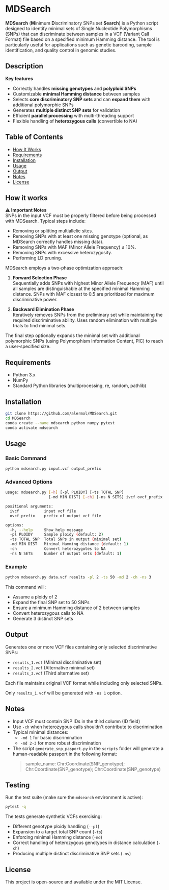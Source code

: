 # **MDSearch**

**MDSearch** (**M**inimum **D**iscriminatory SNPs set **Search**) is a Python script designed to identify minimal sets of Single Nucleotide Polymorphisms (SNPs) that can discriminate between samples in a VCF (Variant Call Format) file based on a specified minimum Hamming distance. The tool is particularly useful for applications such as genetic barcoding, sample identification, and quality control in genomic studies.

## Description
**Key features**
* Correctly handles **missing genotypes** and **polyploid SNPs**
* Customizable **minimal Hamming distance** between samples
* Selects **core discriminatory SNP sets** and can **expand them** with additional polymorphic SNPs
* Generates **multiple distinct SNP sets** for validation
* Efficient **parallel processing** with multi-threading support
* Flexible handling of **heterozygous calls** (convertible to NA)


## Table of Contents
- [How It Works](#how-it-works)
- [Requirements](#requirements)
- [Installation](#installation)
- [Usage](#usage)
- [Output](#output)
- [Notes](#notes)
- [License](#license)


## How it works

⚠️ **Important Notes**    
SNPs in the input VCF must be properly filtered before being processed with MDSearch. Typical steps include:
- Removing or splitting multiallelic sites.
- Removing SNPs with at least one missing genotype (optional, as MDSearch correctly handles missing data).
- Removing SNPs with MAF (Minor Allele Frequency) ≤ 10%.
- Removing SNPs with excessive heterozygosity.
- Performing LD pruning.

MDSearch employs a two-phase optimization approach:

1. **Forward Selection Phase**  
   Sequentially adds SNPs with highest Minor Allele Frequency (MAF) until all samples are distinguishable at the specified minimal Hamming distance. SNPs with MAF closest to 0.5 are prioritized for maximum discriminative power.

2. **Backward Elimination Phase**  
   Iteratively removes SNPs from the preliminary set while maintaining the required discriminative ability. Uses random elimination with multiple trials to find minimal sets.

The final step optionally expands the minimal set with additional polymorphic SNPs (using Polymorphism Information Content, PIC) to reach a user-specified size.


## Requirements
- Python 3.x
- NumPy
- Standard Python libraries (multiprocessing, re, random, pathlib)


## Installation
```bash
git clone https://github.com/alermol/MDSearch.git
cd MDSearch
conda create --name mdsearch python numpy pytest
conda activate mdsearch
```

## Usage
### Basic Command
```bash
python mdsearch.py input.vcf output_prefix
```

### Advanced Options
```bash
usage: mdsearch.py [-h] [-pl PLOIDY] [-ts TOTAL SNP]
                   [-md MIN DIST] [-ch] [-ns N SETS] ivcf ovcf_prefix

positional arguments:
  ivcf           input vcf file
  ovcf_prefix    prefix of output vcf file

options:
  -h, --help     Show help message
  -pl PLOIDY     Sample ploidy (default: 2)
  -ts TOTAL SNP  Total SNPs in output (minimal set)
  -md MIN DIST   Minimal Hamming distance (default: 1)
  -ch            Convert heterozygotes to NA
  -ns N SETS     Number of output sets (default: 1)
```

### Example
```bash
python mdsearch.py data.vcf results -pl 2 -ts 50 -md 2 -ch -ns 3
```

This command will:
- Assume a ploidy of 2
- Expand the final SNP set to 50 SNPs
- Ensure a minimum Hamming distance of 2 between samples
- Convert heterozygous calls to NA
- Generate 3 distinct SNP sets

## Output
Generates one or more VCF files containing only selected discriminative SNPs:
- `results_1.vcf` (Minimal discriminative set)
- `results_2.vcf` (Alternative minimal set)
- `results_3.vcf` (Third alternative set)

Each file maintains original VCF format while including only selected SNPs.

Only `results_1.vcf` will be generated with `-ns 1` option.

## Notes
- Input VCF must contain SNP IDs in the third column (ID field)
- Use `-ch` when heterozygous calls shouldn't contribute to discrimination
- Typical minimal distances:
  - `-md 1` for basic discrimination
  - `-md 2-3` for more robust discrimination
- The script `generate_snp_pasport.py` in the `scripts` folder will generate a human-readable passport in the following format:
  > sample_name: Chr:Coordinate(SNP_genotype); Chr:Coordinate(SNP_genotype); Chr:Coordinate(SNP_genotype)

## Testing
Run the test suite (make sure the `mdsearch` environment is active):
```bash
pytest -q
```

The tests generate synthetic VCFs exercising:
- Different genotype ploidy handling (`--pl`)
- Expansion to a target total SNP count (`-ts`)
- Enforcing minimal Hamming distance (`-md`)
- Correct handling of heterozygous genotypes in distance calculation (`-ch`)
- Producing multiple distinct discriminative SNP sets (`-ns`)

## License
This project is open-source and available under the MIT License.
